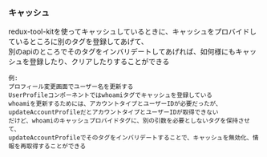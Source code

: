 ### キャッシュ
<!-- {ISSUEタイトル}.md になります -->
<!-- ISSUEラベル名に対応するディレクトリに格納されます -->
<!-- ISSUEタイトルに`###`を足して、descriptionの1行目に自動追記します -->
redux-tool-kitを使ってキャッシュしているときに、キャッシュをプロバイドしているところに別のタグを登録してあげて、  
別のapiのところでそのタグをインバリデートしてあげれば、如何様にもキャッシュを登録したり、クリアしたりすることができる  

```
例:
プロフィール変更画面でユーザー名を更新する
UserProfileコンポーネントではwhoamiタグでキャッシュを登録している
whoamiを更新するためには、アカウントタイプとユーザーIDが必要だったが、updateAccountProfileだとアカウントタイプとユーザーIDが取得できない
だけど、whoamiのキャッシュプロバイドタグに、別の引数を必要としないタグを保持させて、
updateAccountProfileでそのタグをインバリデートすることで、キャッシュを無効化、情報を再取得することができる
```
